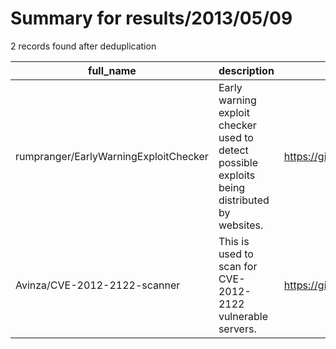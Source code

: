 
# Summary for results/2013/05/09
    
2 records found after deduplication

| full_name | description | html_url | matched_list | matched_count | pushed_at | size | stargazers_count | language | forks_count |
|---------------------------------------|-----------------------------------------------------------------------------------------------|----------------------------------------------------------|----------------|-----------------|---------------------------|--------|--------------------|------------|---------------|
| rumpranger/EarlyWarningExploitChecker | Early warning exploit checker used to detect possible exploits being distributed by websites. | https://github.com/rumpranger/EarlyWarningExploitChecker | ['exploit'] | 1 | 2013-05-09 14:26:10+00:00 | 116 | 0 | nan | 0 |
| Avinza/CVE-2012-2122-scanner | This is used to scan for CVE-2012-2122 vulnerable servers. | https://github.com/Avinza/CVE-2012-2122-scanner | ['cve-2'] | 1 | 2013-05-09 17:24:21+00:00 | 108 | 1 | nan | 1 |
